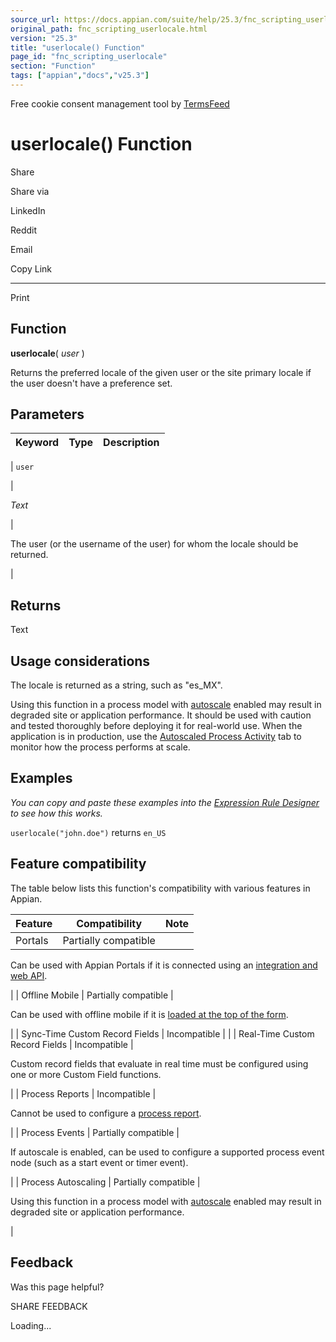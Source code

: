```yaml
---
source_url: https://docs.appian.com/suite/help/25.3/fnc_scripting_userlocale.html
original_path: fnc_scripting_userlocale.html
version: "25.3"
title: "userlocale() Function"
page_id: "fnc_scripting_userlocale"
section: "Function"
tags: ["appian","docs","v25.3"]
---
```



Free cookie consent management tool by [TermsFeed](https://www.termsfeed.com/)

# userlocale() Function

Share

Share via

LinkedIn

Reddit

Email

Copy Link

* * *

Print

## Function

**userlocale**( _user_ )

Returns the preferred locale of the given user or the site primary locale if the user doesn't have a preference set.

## Parameters

| Keyword | Type | Description |
| --- | --- | --- |
|
`user`

 |

_Text_

 |

The user (or the username of the user) for whom the locale should be returned.

 |

## Returns

Text

## Usage considerations

The locale is returned as a string, such as "es\_MX".

Using this function in a process model with [autoscale](autoscale-processes.html) enabled may result in degraded site or application performance. It should be used with caution and tested thoroughly before deploying it for real-world use. When the application is in production, use the [Autoscaled Process Activity](monitoring-autoscaled-processes.html) tab to monitor how the process performs at scale.

## Examples

_You can copy and paste these examples into the [Expression Rule Designer](Expression_Rules.html) to see how this works._

`userlocale("john.doe")` returns `en_US`

## Feature compatibility

The table below lists this function's compatibility with various features in Appian.

| Feature | Compatibility | Note |
| --- | --- | --- |
| Portals | Partially compatible |
Can be used with Appian Portals if it is connected using an [integration and web API](portals-design.html#using-partially-compatible-functions-and-objects-in-a-portal).

 |
| Offline Mobile | Partially compatible |

Can be used with offline mobile if it is [loaded at the top of the form](offline-mobile-design-best-practices.html#working-with-partially-compatible-functions).

 |
| Sync-Time Custom Record Fields | Incompatible |  |
| Real-Time Custom Record Fields | Incompatible |

Custom record fields that evaluate in real time must be configured using one or more Custom Field functions.

 |
| Process Reports | Incompatible |

Cannot be used to configure a [process report](Process_Reports.html).

 |
| Process Events | Partially compatible |

If autoscale is enabled, can be used to configure a supported process event node (such as a start event or timer event).

 |
| Process Autoscaling | Partially compatible |

Using this function in a process model with [autoscale](autoscale-processes.html) enabled may result in degraded site or application performance.

 |

## Feedback

Was this page helpful?

SHARE FEEDBACK

Loading...
